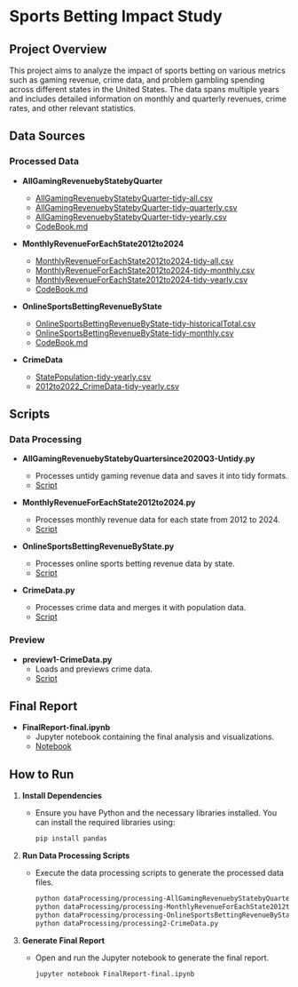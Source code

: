 # Sports Betting Impact Study

## Project Overview

This project aims to analyze the impact of sports betting on various metrics such as gaming revenue, crime data, and problem gambling spending across different states in the United States. The data spans multiple years and includes detailed information on monthly and quarterly revenues, crime rates, and other relevant statistics.


## Data Sources

### Processed Data

- **AllGamingRevenuebyStatebyQuarter**
  - [AllGamingRevenuebyStatebyQuarter-tidy-all.csv](dataProcessing/processed/AllGamingRevenuebyStatebyQuarter/AllGamingRevenuebyStatebyQuarter-tidy-all.csv)
  - [AllGamingRevenuebyStatebyQuarter-tidy-quarterly.csv](dataProcessing/processed/AllGamingRevenuebyStatebyQuarter/AllGamingRevenuebyStatebyQuarter-tidy-quarterly.csv)
  - [AllGamingRevenuebyStatebyQuarter-tidy-yearly.csv](dataProcessing/processed/AllGamingRevenuebyStatebyQuarter/AllGamingRevenuebyStatebyQuarter-tidy-yearly.csv)
  - [CodeBook.md](dataProcessing/processed/AllGamingRevenuebyStatebyQuarter/CodeBook.md)

- **MonthlyRevenueForEachState2012to2024**
  - [MonthlyRevenueForEachState2012to2024-tidy-all.csv](dataProcessing/processed/MonthlyRevenueForEachState2012to2024/MonthlyRevenueForEachState2012to2024-tidy-all.csv)
  - [MonthlyRevenueForEachState2012to2024-tidy-monthly.csv](dataProcessing/processed/MonthlyRevenueForEachState2012to2024/MonthlyRevenueForEachState2012to2024-tidy-monthly.csv)
  - [MonthlyRevenueForEachState2012to2024-tidy-yearly.csv](dataProcessing/processed/MonthlyRevenueForEachState2012to2024/MonthlyRevenueForEachState2012to2024-tidy-yearly.csv)
  - [CodeBook.md](dataProcessing/processed/MonthlyRevenueForEachState2012to2024/CodeBook.md)

- **OnlineSportsBettingRevenueByState**
  - [OnlineSportsBettingRevenueByState-tidy-historicalTotal.csv](dataProcessing/processed/OnlineSportsBettingRevenueByState/OnlineSportsBettingRevenueByState-tidy-historicalTotal.csv)
  - [OnlineSportsBettingRevenueByState-tidy-monthly.csv](dataProcessing/processed/OnlineSportsBettingRevenueByState/OnlineSportsBettingRevenueByState-tidy-monthly.csv)
  - [CodeBook.md](dataProcessing/processed/OnlineSportsBettingRevenueByState/CodeBook.md)

- **CrimeData**
  - [StatePopulation-tidy-yearly.csv](dataProcessing/processed/PopulationbyStatebyYear/StatePopulation-tidy-yearly.csv)
  - [2012to2022_CrimeData-tidy-yearly.csv](dataProcessing/processed/CrimeDataYearly/2012to2022_CrimeData-tidy-yearly.csv)

## Scripts

### Data Processing

- **AllGamingRevenuebyStatebyQuartersince2020Q3-Untidy.py**
  - Processes untidy gaming revenue data and saves it into tidy formats.
  - [Script](dataProcessing/processing-AllGamingRevenuebyStatebyQuartersince2020Q3-Untidy.py)

- **MonthlyRevenueForEachState2012to2024.py**
  - Processes monthly revenue data for each state from 2012 to 2024.
  - [Script](dataProcessing/processing-MonthlyRevenueForEachState2012to2024.py)

- **OnlineSportsBettingRevenueByState.py**
  - Processes online sports betting revenue data by state.
  - [Script](dataProcessing/processing-OnlineSportsBettingRevenueByState.py)

- **CrimeData.py**
  - Processes crime data and merges it with population data.
  - [Script](dataProcessing/processing2-CrimeData.py)

### Preview

- **preview1-CrimeData.py**
  - Loads and previews crime data.
  - [Script](dataProcessing/preview1-CrimeData.py)

## Final Report

- **FinalReport-final.ipynb**
  - Jupyter notebook containing the final analysis and visualizations.
  - [Notebook](FinalReport-final.ipynb)

## How to Run

1. **Install Dependencies**
   - Ensure you have Python and the necessary libraries installed. You can install the required libraries using:
     ```sh
     pip install pandas
     ```

2. **Run Data Processing Scripts**
   - Execute the data processing scripts to generate the processed data files.
     ```sh
     python dataProcessing/processing-AllGamingRevenuebyStatebyQuartersince2020Q3-Untidy.py
     python dataProcessing/processing-MonthlyRevenueForEachState2012to2024.py
     python dataProcessing/processing-OnlineSportsBettingRevenueByState.py
     python dataProcessing/processing2-CrimeData.py
     ```

3. **Generate Final Report**
   - Open and run the Jupyter notebook to generate the final report.
     ```sh
     jupyter notebook FinalReport-final.ipynb
     ```
